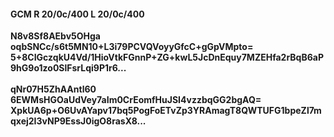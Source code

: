 #### GCM R 20/0c/400 L 20/0c/400
**N8v8Sf8AEbv5OHga**<br/>**oqbSNCc/s6t5MN10+L3i79PCVQVoyyGfcC+gGpVMpto=**<br/>**5+8CIGczqkU4Vd/1HioVtkFGnnP+ZG+kwL5JcDnEquy7MZEHfa2rBqB6aP9hG9o1zo0SlFsrLqi9P1r6...**<br/><br/>
**qNr07H5ZhAAntl60**<br/>**6EWMsHGOaUdVey7aIm0CrEomfHuJSI4vzzbqGG2bgAQ=**<br/>**XpkUA6p+O6UvAYapv17bq5PogFoETvZp3YRAmagT8QWTUFG1bpeZl7mqxej2I3vNP9EssJ0igO8rasX8...**